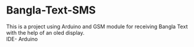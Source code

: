 # Bangla-Text-SMS
This is a project using Arduino and GSM module for receiving Bangla Text with the help of an oled display. <br>
IDE- Arduino
